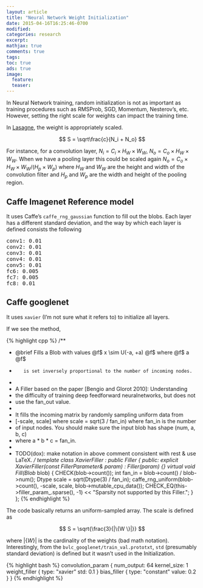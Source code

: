 ```yaml
---
layout: article
title: "Neural Network Weight Initialization"
date: 2015-04-16T16:25:46-0700
modified:
categories: research
excerpt:
mathjax: true
comments: true
tags:
toc: true
ads: true
image:
  feature:
  teaser:
---
```


In Neural Network training, random initialization is not as important as
training procedures such as RMSProb, SGD, Momentum, Nesterov’s, etc. However,
setting the right scale for weights can impact the training time.

In [Lasagne](), the weight is appropriately scaled.

$$
S = \sqrt\frac{c}{N_i + N_o}
$$

For instance, for a convolution layer, $N_i = C_i \times H_W \times W_W$, $N_o
= C_o \times H_W \times W_W$. When we have a pooling layer this could be scaled
again $N_o = C_o \times H_W \times W_W / (H_p \times W_p)$ where $H_W$ and $W_W$
are the height and width of the convolution filter and $H_p$ and $W_p$ are the
width and height of the pooling region.

## Caffe Imagenet Reference model

It uses Caffe’s `caffe_rng_gaussian` function to fill out the blobs. Each layer
has a different standard deviation, and the way by which each layer is defined
consists the following

<pre>
conv1: 0.01
conv2: 0.01
conv3: 0.01
conv4: 0.01
conv5: 0.01
fc6: 0.005
fc7: 0.005
fc8: 0.01
</pre>

## Caffe googlenet

It uses `xavier` (I’m not sure what it refers to) to initialize all layers.

If we see the method,

{% highlight cpp %}
/**
 * @brief Fills a Blob with values @f$ x \sim U(-a, +a) @f$ where @f$ a @f$
 *        is set inversely proportional to the number of incoming nodes.
 *
 * A Filler based on the paper [Bengio and Glorot 2010]: Understanding
 * the difficulty of training deep feedforward neuralnetworks, but does not
 * use the fan_out value.
 *
 * It fills the incoming matrix by randomly sampling uniform data from
 * [-scale, scale] where scale = sqrt(3 / fan_in) where fan_in is the number
 * of input nodes. You should make sure the input blob has shape (num, a, b, c)
 * where a * b * c = fan_in.
 *
 * TODO(dox): make notation in above comment consistent with rest & use LaTeX.
 */
template <typename Dtype>
class XavierFiller : public Filler<Dtype> {
 public:
  explicit XavierFiller(const FillerParameter& param)
      : Filler<Dtype>(param) {}
  virtual void Fill(Blob<Dtype>* blob) {
    CHECK(blob->count());
    int fan_in = blob->count() / blob->num();
    Dtype scale = sqrt(Dtype(3) / fan_in);
    caffe_rng_uniform<Dtype>(blob->count(), -scale, scale,
        blob->mutable_cpu_data());
    CHECK_EQ(this->filler_param_.sparse(), -1)
         << "Sparsity not supported by this Filler.";
  }
};
{% endhighlight %}

The code basically returns an uniform-sampled array. The scale is defined as

$$
S = \sqrt{\frac{3}{|\{W \}|}}
$$

where $|\{W\}|$ is the cardinality of the weights (bad math notation).
Interestingly, from the `bvlc_googlenet/train_val.prototxt`, `std` (presumably standard deviation) is defined but it wasn’t used in the Initialization.

{% highlight bash %}
convolution_param {
  num_output: 64
  kernel_size: 1
  weight_filler {
    type: "xavier"
    std: 0.1
  }
  bias_filler {
    type: "constant"
    value: 0.2
  }
}
{% endhighlight %}



